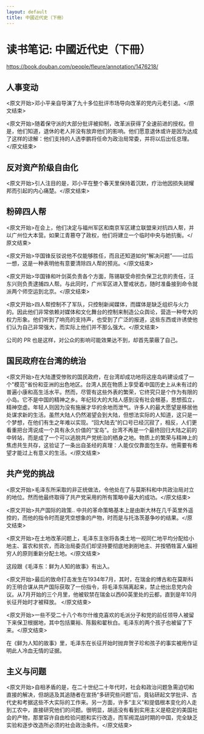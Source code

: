```yaml
---
layout: default
title: 中國近代史（下冊）
---
```


# 读书笔记: 中國近代史（下冊）

<https://book.douban.com/people/fleure/annotation/1476218/>
## 人事变动

<原文开始>邓小平亲自导演了九十多位批评市场导向改革的党内元老引退。</原文结束>

<原文开始>随着保守派的大部分批评被抑制，改革派获得了全速前进的授权。但是，他们知道，退休的老人并没有放弃他们的影响。他们愿意退休或许是因为达成了这样的谅解：他们支持的人选李鹏将任命为政治局常委，并将以后出任总理。</原文结束>
## 反对资产阶级自由化

<原文开始>引人注目的是，邓小平在整个春天里保持着沉默，疗治他因损失胡耀邦而引起的内心痛楚。</原文结束>
## 粉碎四人帮

<原文开始>在会上，他们决定与福州军区和南京军区建立联盟来对抗四人帮，并以广州位大本营。如果江青篡夺了政权，他们将建立一个临时中央与她抗衡。</原文结束>

<原文开始>华国锋反驳说他不仅能够胜任，而且还知道如何“解决问题”——过后一想，这是一种表明他有意要清除四人帮的预兆。</原文结束>

<原文开始>华国锋和叶剑英负责各个方面，陈锡联受命担负保卫北京的责任，汪东兴则负责逮捕四人帮。与此同时，广州军区进入警戒状态，随时准备接到命令就派两个师空运到北京。</原文结束>

<原文开始>四人帮控制不了军队，只控制新闻媒体，而媒体是缺乏组织与火力的。因此他们非常依赖对媒体和文化舞台的控制来制造公众舆论，营造一种夸大的权力形象。他们听到了响亮的支持声，也受到了广泛的报道，这些东西或许诱使他们认为自己非常强大，而实际上他们并不那么强大。</原文结束>

公司的 PR 也是这样，对公众的影响可能效果达不到，却首先蒙蔽了自己。
## 国民政府在台湾的统治

<原文开始>在大陆遭受惨败的国民政府，在台湾却成功地将这座岛屿建设成了一个"模范"省份和亚洲的出色地区。台湾人民在物质上享受着中国历史上从未有过的普遍小康和高生活水平。然而，尽管有这些外表的繁荣，它终究只是个作为有限的小岛。它不是中国的精神之乡。年纪较大的大陆人感到没有社会根基，思想孤立，精神空虚。年轻人则因为没有施展才华的余地而泄气。许多人的最大愿望是移居他处谋求新的生活。虽然大陆人仍然渴望会到大陆，但想法实际的人知道，这只是一个梦想，在他们有生之年难以实现。“回大陆去”的口号已经沉寂了，相反，人们更看重把台湾说成一个具有永久价值的“宝岛”。台湾不再是一个最终回归大陆之前的中转站，而是成了一个可以逃脱共产党统治的栖身之地。物质上的繁荣与精神上的焦虑共生共存，这验证了一条出自圣经的真理：人能仅仅靠面包生存。他需要有希望才能过上有意义的生活。</原文结束>
## 共产党的挑战

<原文开始>毛泽东所采取的非正统做法，令他处在了与莫斯科和中共政治局对立的地位。然而他最终取得了共产党采用的所有策略中最大的成功。</原文结束>

<原文开始>共产国际的政策..  中共的革命策略基本上是由斯大林在几千英里外遥控的，而他的指令时而是凭空想象的产物，时而是与托洛茨基争吵的结果。</原文结束>

<原文开始>在土地改革问题上，毛泽东主张将各类土地一视同仁地平均分配给小地主、富农和贫农，而政治局委员们却坚持要彻底地剥削地主、并按牺牲富人偏袒穷人的原则重新分配土地。</原文结束>

这段跟《毛泽东：鲜为人知的故事》有出入。

<原文开始>最后的致命打击发生在1934年7月，其时，在瑞金的博古和在莫斯科的王明合谋从共产国际获取了一份指令，将毛泽东隔离起来，禁止他出息党内会议。从7月开始的三个月里，他被软禁在瑞金以西60英里处的云都，直到是年10月长征开始时才被释放。
</原文结束>

<原文开始>一些不受二十八个布尔什维克喜欢的毛派分子和党的前任领导人被留下来保卫根据地，其中包括粟裕、陈毅和翟秋白。毛泽东的两个孩子也被留了下来。</原文结束>

在《鲜为人知的故事》里，毛泽东在长征开始时抛弃贺子珍和孩子的事实被用作证明此人冷血无情的证据。
## 主义与问题

<原文开始>自相矛盾的是，在二十世纪二十年代时，社会和政治问题急需迫切和直接的解决，但胡适及其追随者在宣扬“多研究些问题”后，竟钻研起文学批评、古代史和考据这些不大实际的工作来。另一方面，许多“主义”和提倡根本变化的人走到工农中，直接研究他们的问题。很明显，胡适没有看到实用主义是稳定的美国社会的产物，那里容许自由检验问题和实行改造，而军阀混战时期的中国，完全缺乏实验和逐步改造所必须的社会政治条件。</原文结束>